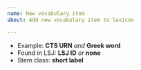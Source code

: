 ```yaml
---
name: New vocabulary item
about: Add new vocabulary item to lexicon

---
```


-   Example:  **CTS URN** *and* **Greek word**
-   Found in LSJ:   **LSJ ID** *or* **none**
-   Stem class:  **short label**
